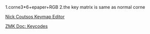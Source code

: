 1.corne3*6+epaper+RGB
2.the key matrix is same as normal corne

[Nick Coutsos Keymap Editor](https://nickcoutsos.github.io/keymap-editor/)

[ZMK Doc: Keycodes](https://zmk.dev/docs/codes)